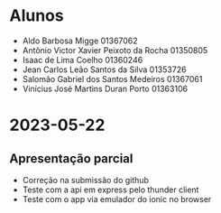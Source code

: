 # Alunos

* Aldo Barbosa Migge    01367062
* Antônio Victor Xavier Peixoto da Rocha    01350805
* Isaac de Lima Coelho    01360246
* Jean Carlos Leão Santos da Silva    01353726
* Salomão Gabriel dos Santos Medeiros    01367061
* Vinícius José Martins Duran Porto    01363106

# 2023-05-22

## Apresentação parcial

* Correção na submissão do github
* Teste com a api em express pelo thunder client
* Teste com o app via emulador do ionic no browser
